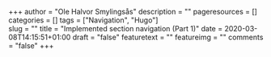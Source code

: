 +++
author = "Ole Halvor Smylingsås"
description = ""
pageresources = []
categories = []
tags = ["Navigation", "Hugo"]     
slug = ""
title = "Implemented section navigation (Part 1)"
date = 2020-03-08T14:15:51+01:00
draft = "false"
featuretext = ""
featureimg = ""
comments = "false"
+++